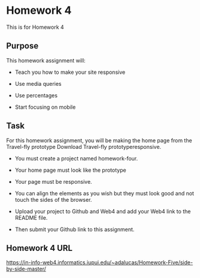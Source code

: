 # Homework 4

This is for Homework 4

## Purpose

This homework assignment will:

* Teach you how to make your site responsive

* Use media queries
* Use percentages
* Start focusing on mobile

## Task

For this homework assignment, you will be making the home page from the Travel-fly prototype Download Travel-fly prototyperesponsive.

* You must create a project named homework-four.

* Your home page must look like the prototype
* Your page must be responsive. 
* You can align the elements as you wish but they must look good and not touch the sides of the browser.
* Upload your project to Github and Web4 and add your Web4 link to the README file. 
* Then submit your Github link to this assignment. 

## Homework 4 URL

https://in-info-web4.informatics.iupui.edu/~adalucas/Homework-Five/side-by-side-master/
